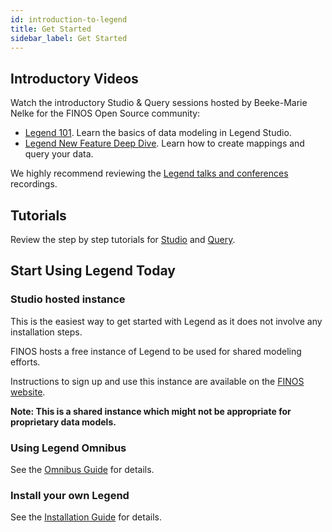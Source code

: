 ```yaml
---
id: introduction-to-legend
title: Get Started
sidebar_label: Get Started
---
```


## Introductory Videos

Watch the introductory Studio & Query sessions hosted by Beeke-Marie Nelke for the FINOS Open Source community:

- [Legend 101](https://www.youtube.com/watch?v=Mruhx5hnLzQ). Learn the basics of data modeling in Legend Studio.
- [Legend New Feature Deep Dive](https://www.youtube.com/watch?v=7lJoik3r38k). Learn how to create mappings and query your data.

We highly recommend reviewing the [Legend talks and conferences](../community/legend-media.md) recordings.

## Tutorials

Review the step by step tutorials for [Studio](../tutorials/studio-workspace) and [Query](../tutorials/query-builder.md).

## Start Using Legend Today

### Studio hosted instance

This is the easiest way to get started with Legend as it does not involve any installation steps.

FINOS hosts a free instance of Legend to be used for shared modeling efforts.

Instructions to sign up and use this instance are available on the [FINOS website](https://www.finos.org/legend).

**Note: This is a shared instance which might not be appropriate for proprietary data models.**

### Using Legend Omnibus

<!-- TODO: swap out to use Docker image snapshot when we update -->
<!-- Run the following command from your terminal, make sure you have `Docker` [installed](https://docs.docker.com/engine/install/) -->

See the [Omnibus Guide](https://github.com/finos/legend/tree/master/installers/omnibus) for details.


### Install your own Legend

See the [Installation Guide](../getting-started/installation-guide.md) for details.
